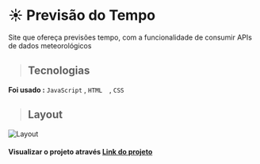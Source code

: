 # ☀️ Previsão do Tempo

 Site que ofereça previsões  tempo, com a funcionalidade de consumir APIs de dados meteorológicos
 

> ##  Tecnologias

**Foi usado :**  `JavaScript` , `HTML  `, `CSS`


> ## Layout 

![Layout ](https://github.com/AmandaLuizaFreitas/Weather-forecast/assets/110351770/6641f426-cc47-4d20-871b-ef06882daec3)

####  Visualizar o projeto através  [ Link do projeto](https://advocacia-gamma.vercel.app/)

